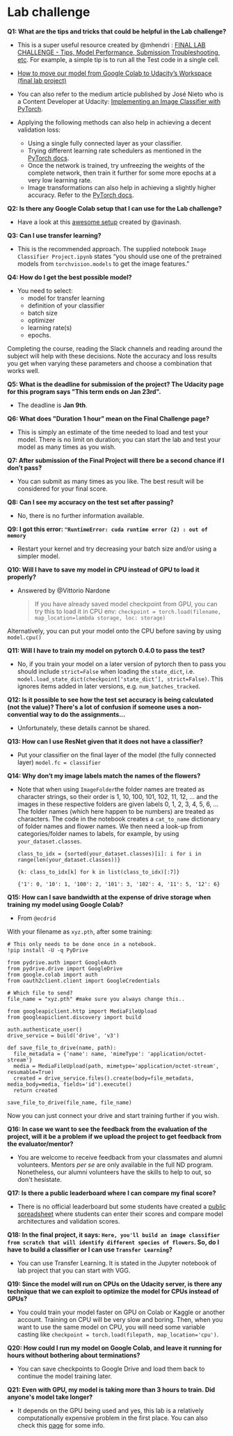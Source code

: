 # Lab challenge

**Q1: What are the tips and tricks that could be helpful in the Lab challenge?**
- This is a super useful resource created by @mhendri : [FINAL LAB CHALLENGE - Tips, Model Performance, Submission Troubleshooting, etc](https://docs.google.com/document/d/1-MCDPOejsn2hq9EoBzMpzGv9jEdtMWoIwjkAa1cVbSM/edit#heading=h.nj23sjpj5u97). For example, a simple tip is to run all the Test code in a single cell.

- [How to move our model from Google Colab to Udacity’s Workspace (final lab project)](https://medium.com/@ml_kid/how-to-move-our-model-from-google-colab-to-udacitys-workspace-final-lab-project-88e1a0b7d6ab)

- You can also refer to the medium article published by José Nieto who is a Content Developer at Udacity: [Implementing an Image Classifier with PyTorch](https://medium.com/udacity/implementing-an-image-classifier-with-pytorch-part-1-cf5444b8e9c9). 

- Applying the following methods can also help in achieving a decent validation loss:
  
  - Using a single fully connected layer as your classifier.
  - Trying different learning rate schedulers as mentioned in the [PyTorch docs](https://pytorch.org/docs/stable/optim.html#how-to-adjust-learning-rate).
  - Once the network is trained, try unfreezing the weights of the complete network, then train it further for some more epochs at a very
  low learning rate.
  - Image transformations can also help in achieving a slightly higher accuracy. Refer to the [PyTorch docs](https://pytorch.org/docs/stable/torchvision/transforms.html?highlight=transforms).
  
**Q2: Is there any Google Colab setup that I can use for the Lab challenge?**

- Have a look at this [awesome setup](https://colab.research.google.com/drive/1N7r7HJ4ImgZNLXsSiuwCadVVwsGjLmFy) created by @avinash.

**Q3: Can I use transfer learning?**
- This is the recommended approach. The supplied notebook `Image Classifier Project.ipynb` states “you should use one of the pretrained
models from `torchvision.models` to get the image features.”

**Q4: How do I get the best possible model?**
- You need to select:
  *  model for transfer learning
  *  definition of your classifier
  *  batch size
  *  optimizer
  *  learning rate(s)
  *  epochs.
  
Completing the course, reading the Slack channels and reading around the subject will help with these decisions. Note the accuracy and 
loss results you get when varying these parameters and choose a combination that works well.

**Q5: What is the deadline for submission of the project? The Udacity page for this program says "This term ends on Jan 23rd".**
- The deadline is **Jan 9th**.

**Q6: What does "Duration 1 hour" mean on the Final Challenge page?**
- This is simply an estimate of the time needed to load and test your model. There is no limit on duration; you can start the lab and test
your model as many times as you wish.

**Q7: After submission of the Final Project will there be a second chance if I don’t pass?**
- You can submit as many times as you like. The best result will be considered for your final score.

**Q8: Can I see my accuracy on the test set after passing?**
- No, there is no further information available.

**Q9: I got this error: `"RuntimeError: cuda runtime error (2) : out of memory`**
- Restart your kernel and try decreasing your batch size and/or using a simpler model.

**Q10: Will I have to save my model in CPU instead of GPU to load it properly?**
- Answered by @Vittorio Nardone

  >If you have already saved model checkpoint from GPU, you can try this to load it in CPU env: 
  `checkpoint = torch.load(filename, map_location=lambda storage, loc: storage)`
  
Alternatively, you can put your model onto the CPU before saving by using `model.cpu()`

**Q11: Will I have to train my model on pytorch 0.4.0 to pass the test?**
- No, if you train your model on a later version of pytorch then to pass you should include `strict=False` when loading the `state_dict`,
i.e. `model.load_state_dict(checkpoint[‘state_dict’], strict=False)`. This ignores items added in later versions, e.g. 
`num_batches_tracked`.

**Q12: Is it possible to see how the test set accuracy is being calculated (not the value)? There's a lot of confusion if someone uses a non-convential way to do the assignments...**
- Unfortunately, these details cannot be shared. 

**Q13: How can I use ResNet given that it does not have a classifier?**
- Put your classifier on the final layer of the model (the fully connected layer) `model.fc = classifier`

**Q14: Why don’t my image labels match the names of the flowers?**
- Note that when using `ImageFolder`the folder names are treated as character strings, so their order is 1, 10, 100, 101, 102, 11, 
12, … and the images in these respective folders are given labels 0, 1, 2, 3, 4, 5, 6, … The folder names (which here happen to be 
numbers) are treated as characters. The code in the notebook creates a `cat_to_name` dictionary of folder names and flower names. We 
then need a look-up from categories/folder names to labels, for example, by using `your_dataset.classes`.

  `class_to_idx = {sorted(your_dataset.classes)[i]: i for i in range(len(your_dataset.classes))}`

  `{k: class_to_idx[k] for k in list(class_to_idx)[:7]}`

  `{'1': 0, '10': 1, '100': 2, '101': 3, '102': 4, '11': 5, '12': 6}`


**Q15: How can I save bandwidth at the expense of drive storage when training my model using Google Colab?**

- From `@ecdrid`

With your filename as `xyz.pth`, after some training:

```# Install the PyDrive wrapper & import libraries.
# This only needs to be done once in a notebook.
!pip install -U -q PyDrive

from pydrive.auth import GoogleAuth
from pydrive.drive import GoogleDrive
from google.colab import auth
from oauth2client.client import GoogleCredentials

# Which file to send?
file_name = "xyz.pth" #make sure you always change this..

from googleapiclient.http import MediaFileUpload
from googleapiclient.discovery import build

auth.authenticate_user()
drive_service = build('drive', 'v3')

def save_file_to_drive(name, path):
  file_metadata = {'name': name, 'mimeType': 'application/octet-stream'}
  media = MediaFileUpload(path, mimetype='application/octet-stream', resumable=True)
  created = drive_service.files().create(body=file_metadata, media_body=media, fields='id').execute()
  return created

save_file_to_drive(file_name, file_name)
```
Now you can just connect your drive and start training further if you wish.

**Q16: In case we want to see the feedback from the evaluation of the project, will it be a problem if we upload the project to get feedback from the evaluator/mentor?**
- You are welcome to receive feedback from your classmates and alumni volunteers. Mentors _per se_ are only available in the full ND program. Nonetheless, our alumni volunteers have the skills to help to out, so don't hesistate.

**Q17: Is there a public leaderboard where I can compare my final score?**
- There is no official leaderboard but some students have created a [public spreadsheet](https://docs.google.com/spreadsheets/d/1eVqdzQtS4xJDO-nZB8E3PvhpSgYML5dR7Mdh5CCtt-E/edit?usp=sharing) where students can enter their scores and compare model architectures and validation scores.  

**Q18: In the final project, it says: `Here, you'll build an image classifier from scratch that will identify different species of flowers`. So, do I have to build a classifier or I can use `Transfer Learning`?**
- You can use Transfer Learning. It is stated in the Jupyter notebook of lab project that you can start with VGG.

**Q19: Since the model will run on CPUs on the Udacity server, is there any technique that we can exploit to optimize the model for CPUs instead of GPUs?**
- You could train your model faster on GPU on Colab or Kaggle or another account. Training on CPU will be very slow and boring. Then, when you want to use the same model on CPU, you will need some variable casting like `checkpoint = torch.load(filepath, map_location='cpu')`.

**Q20: How could I run my model on Google Colab, and leave it running for hours without bothering about terminations?**
- You can save checkpoints to Google Drive and load them back to continue the model training later. 

**Q21: Even with GPU, my model is taking more than 3 hours to train. Did anyone's model take longer?**
- It depends on the GPU being used and yes, this lab is a relatively computationally expensive problem in the first place. You can also check this [page](https://datascience.stackexchange.com/questions/26209/why-is-training-take-so-long-on-my-gpu) for some info.
